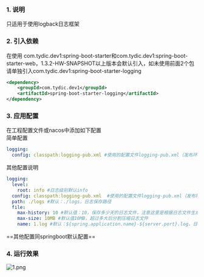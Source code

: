 ### 1. 说明
只适用于使用logback日志框架   

### 2. 引入依赖

在使用 com.tydic.dev1:spring-boot-starter和com.tydic.dev1:spring-boot-starter-web，1.3.2-HW-SNAPSHOT以上版本会默认引入，如未使用前面2个包请单独引入com.tydic.dev1:spring-boot-starter-logging
```xml
<dependency>
    <groupId>com.tydic.dev1</groupId>
    <artifactId>spring-boot-starter-logging</artifactId>
</dependency>
```

### 3. 应用配置
在工程配置文件或nacos中添加如下配置  
简单配置
```yaml
logging:
  config: classpath:logging-pub.xml #使用的配置文件logging-pub.xml（发布环境）或logging-dev.xml（发开环境），该配置文件在spring-boot-starter-logging包中

```
其他配置说明
```yaml
logging:
  level:
    root: info #日志级别默认info
  config: classpath:logging-pub.xml  #使用的配置文件logging-pub.xml（发布环境）或logging-dev.xml（发开环境），该配置文件在spring-boot-starter-logging包中
  path: ./logs #默认：./logs，日志保存路径
  file:
    max-history: 10 #默认值：10，保存多少天的日志文件，注意这里是根据日志文件生成日期来判断的，超过天数自动清除
    max-size: 10MB #默认值10MB，超过多大后分割压缩日志文件
    name: 1.log #默认：${spring.application.name}-${server.port}.log，日志文件名
```
==其他配置同springboot默认配置==

### 4. 运行效果

![1.png](0)